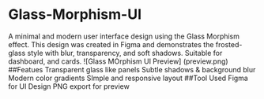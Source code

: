 # Glass-Morphism-UI
A minimal and modern user interface design using the Glass Morphism effect. This design was created in Figma and demonstrates the frosted-glass style with blur, transparency, and soft shadows. Suitable for dashboard, and cards.
![Glass MOrphism UI Preview]
(preview.png)
##Featues
Transparent glass like panels
Subtle shadows & background blur
Modern color gradients
SImple and responsive layout
##Tool Used
Figma for UI Design
PNG export for preview
